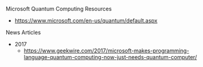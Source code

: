 Microsoft Quantum Computing Resources
* https://www.microsoft.com/en-us/quantum/default.aspx



News Articles
* 2017
  * https://www.geekwire.com/2017/microsoft-makes-programming-language-quantum-computing-now-just-needs-quantum-computer/


